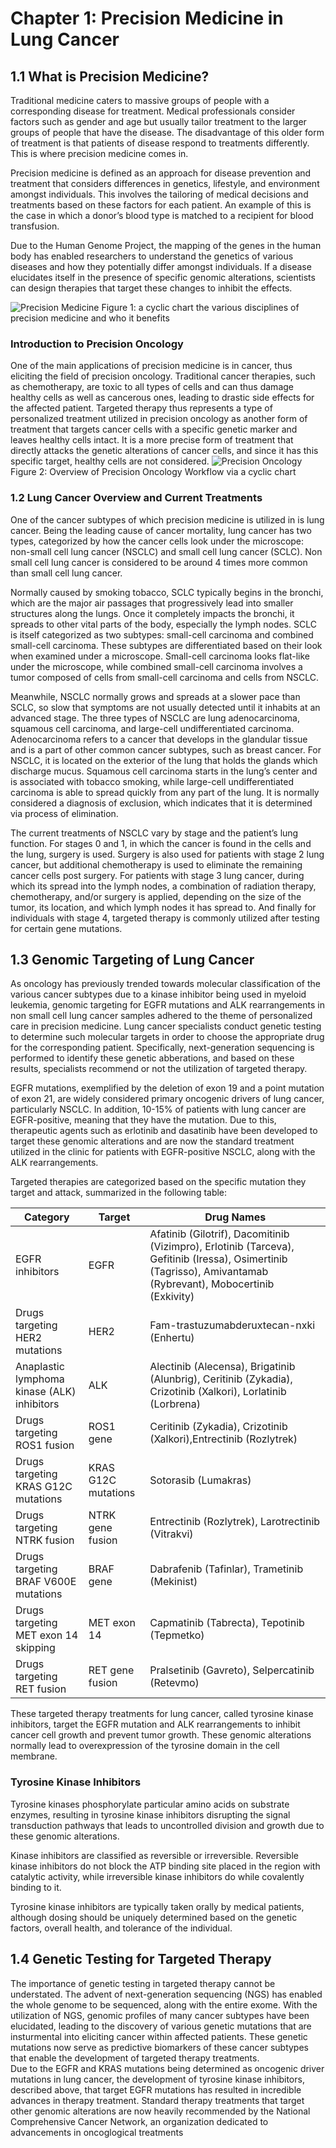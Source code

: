 # Chapter 1: Precision Medicine in Lung Cancer <br />
## 1.1 What is Precision Medicine? <br />
Traditional medicine caters to massive groups of people with a corresponding disease for treatment. Medical professionals consider factors such as gender and age but usually tailor treatment to the larger groups of people that have the disease. The disadvantage of this older form of treatment is that patients of disease respond to treatments differently. This is where precision medicine comes in. 

Precision medicine is defined as an approach for disease prevention and treatment that considers differences in genetics, lifestyle, and environment amongst individuals. This involves the tailoring of medical decisions and treatments based on these factors for each patient. An example of this is the case in which a donor’s blood type is matched to a recipient for blood transfusion. 

Due to the Human Genome Project, the mapping of the genes in the human body has enabled researchers to understand the genetics of various diseases and how they potentially differ amongst individuals. If a disease elucidates itself in the presence of specific genomic alterations, scientists can design therapies that target these changes to inhibit the effects. 

![Precision Medicine](https://precisionmedicine.ucsf.edu/sites/g/files/tkssra2841/f/wysiwyg/PMGraphic_v07-1-10-20.jpg)
Figure 1: a cyclic chart the various disciplines of precision medicine and who it benefits 

### Introduction to Precision Oncology

One of the main applications of precision medicine is in cancer, thus eliciting the field of precision oncology. Traditional cancer therapies, such as chemotherapy, are toxic to all types of cells and can thus damage healthy cells as well as cancerous ones, leading to drastic side effects for the affected patient. Targeted therapy thus represents a type of personalized treatment utilized in precision oncology as another form of treatment that targets cancer cells with a specific genetic marker and leaves healthy cells intact. It is a more precise form of treatment that directly attacks the genetic alterations of cancer cells, and since it has this specific target, healthy cells are not considered. 
![Precision Oncology](https://user-images.githubusercontent.com/79080696/205410325-ada92dd2-0197-44fd-8ab0-67f4102925b4.png) <br />
Figure 2: Overview of Precision Oncology Workflow via a cyclic chart
### 1.2 Lung Cancer Overview and Current Treatments <br /> 

One of the cancer subtypes of which precision medicine is utilized in is lung cancer. Being the leading cause of cancer mortality, lung cancer has two types, categorized by how the cancer cells look under the microscope: non-small cell lung cancer (NSCLC) and small cell lung cancer (SCLC). Non small cell lung cancer is considered to be around 4 times more common than small cell lung cancer.

Normally caused by smoking tobacco, SCLC typically begins in the bronchi, which are the major air passages that progressively lead into smaller structures along the lungs. Once it completely impacts the bronchi, it spreads to other vital parts of the body, especially the lymph nodes. SCLC is itself categorized as two subtypes: small-cell carcinoma and combined small-cell carcinoma. These subtypes are differentiated based on their look when examined under a microscope. Small-cell carcinoma looks flat-like under the microscope, while combined small-cell carcinoma involves a tumor composed of cells from small-cell carcinoma and cells from NSCLC. 

Meanwhile, NSCLC normally grows and spreads at a slower pace than SCLC, so slow that symptoms are not usually detected until it inhabits at an advanced stage. The three types of NSCLC are lung adenocarcinoma, squamous cell carcinoma, and large-cell undifferentiated carcinoma. Adenocarcinoma refers to a cancer that develops in the glandular tissue and is a part of other common cancer subtypes, such as breast cancer. For NSCLC, it is located on the exterior of the lung that holds the glands which discharge mucus. Squamous cell carcinoma starts in the lung’s center and is associated with tobacco smoking, while large-cell undifferentiated carcinoma is able to spread quickly from any part of the lung. It is normally considered a diagnosis of exclusion, which indicates that it is determined via process of elimination. 

The current treatments of NSCLC vary by stage and the patient’s lung function. For stages 0 and 1, in which the cancer is found in the cells and the lung, surgery is used. Surgery is also used for patients with stage 2 lung cancer, but additional chemotherapy is used to eliminate the remaining cancer cells post surgery. For patients with stage 3 lung cancer, during which its spread into the lymph nodes, a combination of radiation therapy, chemotherapy, and/or surgery is applied, depending on the size of the tumor, its location, and which lymph nodes it has spread to.
And finally for individuals with stage 4, targeted therapy is commonly utilized after testing for certain gene mutations.
 
## 1.3 Genomic Targeting of Lung Cancer <br />
As oncology has previously trended towards molecular classification of the various cancer subtypes due to a kinase inhibitor being used in myeloid leukemia, genomic targeting for EGFR mutations and ALK rearrangements in non small cell lung cancer samples adhered to the theme of personalized care in precision medicine. Lung cancer specialists conduct genetic testing to determine such molecular targets in order to choose the appropriate drug for the corresponding patient. Specifically, next-generation sequencing is performed to identify these genetic abberations, and based on these results, specialists recommend or not the utilization of targeted therapy.

EGFR mutations, exemplified by the deletion of exon 19 and a point mutation of exon 21, are widely considered primary oncogenic drivers of lung cancer, particularly NSCLC. In addition, 10-15% of patients with lung cancer are EGFR-positive, meaning that they have the mutation. Due to this, therapeutic agents such as erlotinib and dasatinib have been developed to target these genomic alterations and are now the standard treatment utilized in the clinic for patients with EGFR-positive NSCLC, along with the ALK rearrangements. 

Targeted therapies are categorized based on the specific mutation they target and attack, summarized in the following table:

| Category     | Target | Drug Names |
| ----------- | ----------- | ----------- |
| EGFR inhibitors    | EGFR    | Afatinib (Gilotrif), Dacomitinib (Vizimpro), Erlotinib (Tarceva), Gefitinib (Iressa), Osimertinib (Tagrisso), Amivantamab (Rybrevant), Mobocertinib (Exkivity)|
| Drugs targeting HER2 mutations  | HER2     | Fam-trastuzumabderuxtecan-nxki (Enhertu) |
| Anaplastic lymphoma kinase (ALK) inhibitors  | ALK   | Alectinib (Alecensa), Brigatinib (Alunbrig), Ceritinib (Zykadia), Crizotinib (Xalkori), Lorlatinib (Lorbrena) |
| Drugs targeting ROS1 fusion   | ROS1 gene     | Ceritinib (Zykadia), Crizotinib (Xalkori),Entrectinib (Rozlytrek)|
| Drugs targeting KRAS G12C mutations  | KRAS G12C mutations      | Sotorasib (Lumakras) |
| Drugs targeting NTRK fusion  | NTRK gene fusion      | Entrectinib (Rozlytrek), Larotrectinib (Vitrakvi)|
| Drugs targeting BRAF V600E mutations  | BRAF gene      | Dabrafenib (Tafinlar), Trametinib (Mekinist)|
| Drugs targeting MET exon 14 skipping   | MET exon 14     | Capmatinib (Tabrecta), Tepotinib (Tepmetko)|
| Drugs targeting RET fusion   | RET gene fusion   | Pralsetinib (Gavreto), Selpercatinib (Retevmo)|


These targeted therapy treatments for lung cancer, called tyrosine kinase inhibitors, target the EGFR mutation and ALK rearrangements to inhibit cancer cell growth and prevent tumor growth. These genomic alterations normally lead to overexpression of the tyrosine domain in the cell membrane. 

### Tyrosine Kinase Inhibitors 
Tyrosine kinases phosphorylate particular amino acids on substrate enzymes, resulting in tyrosine kinase inhibitors disrupting the signal transduction pathways that leads to uncontrolled division and growth due to these genomic alterations.

Kinase inhibitors are classified as reversible or irreversible. Reversible kinase inhibitors do not block the ATP binding site placed in the region with catalytic activity, while irreversible kinase inhibitors do while covalently binding to it. 

Tyrosine kinase inhibitors are typically taken orally by medical patients, although dosing should be uniquely determined based on the genetic factors, overall health, and tolerance of the individual. 

## 1.4 Genetic Testing for Targeted Therapy <br />
The importance of genetic testing in targeted therapy cannot be understated. The advent of next-generation sequencing (NGS) has enabled the whole genome to be sequenced, along with the entire exome. With the utilization of NGS, genomic profiles of many cancer subtypes have been elucidated, leading to the discovery of various genetic mutations that are insturmental into eliciting cancer within affected patients. These genetic mutations now serve as predictive biomarkers of these cancer subtypes that enable the development of targeted therapy treatments. <br />
Due to the EGFR and KRAS mutations being determined as oncogenic driver mutations in lung cancer, the development of tyrosine kinase inhibitors, described above, that target EGFR mutations has resulted in incredible advances in therapy treatment. Standard therapy treatments that target other genomic alterations are now heavily recommended by the National Comprehensive Cancer Network, an organization dedicated to advancements in oncoglogical treatments 
